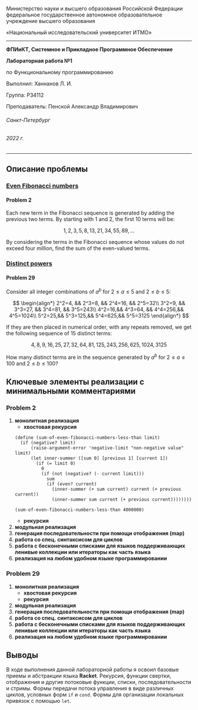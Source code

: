Министерство науки и высшего образования Российской Федерации федеральное государственное автономное образовательное учреждение высшего образования

«Национальный исследовательский университет ИТМО»

---
__ФПИиКТ, Системное и Прикладное Программное Обеспечение__

__Лабораторная работа №1__

по Функциональному программированию

Выполнил: Ханнанов Л. И.

Группа: P34112

Преподаватель: Пенской Александр Владимирович

###### Санкт-Петербург
###### 2022 г.

---

## Описание проблемы
### [Even Fibonacci numbers](https://projecteuler.net/problem=2)

#### Problem 2

Each new term in the Fibonacci sequence is generated by adding the previous two terms. By starting with 1 and 2, the first 10 terms will be:

$$
  1, 2, 3, 5, 8, 13, 21, 34, 55, 89, ...
$$

By considering the terms in the Fibonacci sequence whose values do not exceed four million, find the sum of the even-valued terms.

### [Distinct powers](https://projecteuler.net/problem=29)

#### Problem 29

Consider all integer combinations of $a^b$ for $2 \leq a \leq 5$ and $2 \leq b \leq 5$:

$$
  \begin{align*}
    2^2=4, && 2^3=8,  && 2^4=16, && 2^5=32\\
    3^2=9, && 3^3=27, && 3^4=81, && 3^5=243\\
    4^2=16,&& 4^3=64, && 4^4=256,&& 4^5=1024\\
    5^2=25,&& 5^3=125,&& 5^4=625,&& 5^5=3125
  \end{align*}
$$

If they are then placed in numerical order, with any repeats removed, we get the following sequence of 15 distinct terms:

$$
  4, 8, 9, 16, 25, 27, 32, 64, 81, 125, 243, 256, 625, 1024, 3125
$$

How many distinct terms are in the sequence generated by $a^b$ for $2 \leq a \leq 100$ and $2 \leq b \leq 100$?

## Ключевые элементы реализации с минимальными комментариями

### Problem 2

1. __монолитная реализация__
    + __хвостовая рекурсия__
    ```
    (define (sum-of-even-fibonacci-numbers-less-than limit)
      (if (negative? limit)
          (raise-argument-error 'negative-limit "non-negative value" limit)
          (let inner-summer ([sum 0] [previous 1] [current 1])
            (if (= limit 0)
              0
              (if (not (negative? (- current limit)))
                sum
                (if (even? current)
                  (inner-summer (+ sum current) current (+ previous current))
                  (inner-summer sum current (+ previous current))))))))

    (sum-of-even-fibonacci-numbers-less-than 4000000)
    ```
    + __рекурсия__
2. __модульная реализация__
3. __генерация последовательности при помощи отображения (map)__
4. __работа со спец. синтаксисом для циклов__
5. __работа с бесконечными списками для языков поддерживающих ленивые коллекции или итераторы как часть языка__
6. __реализация на любом удобном языке программировании__

### Problem 29

1. __монолитная реализация__
    + __хвостовая рекурсия__
    + __рекурсия__
2. __модульная реализация__
3. __генерация последовательности при помощи отображения (map)__
4. __работа со спец. синтаксисом для циклов__
5. __работа с бесконечными списками для языков поддерживающих ленивые коллекции или итераторы как часть языка__
6. __реализация на любом удобном языке программировании__

## Выводы

В ходе выполнения данной лабораторной работы я освоил базовые приемы и абстракции языка __Racket__. Рекурсия, функции свертки, отображения и другие потоковые функции, списки, последовательности и стримы. Формы передачи потока управления в виде различных циклов, условных форм `if` и `cond`. Формы для организации локальных привязок с помощью `let`.
